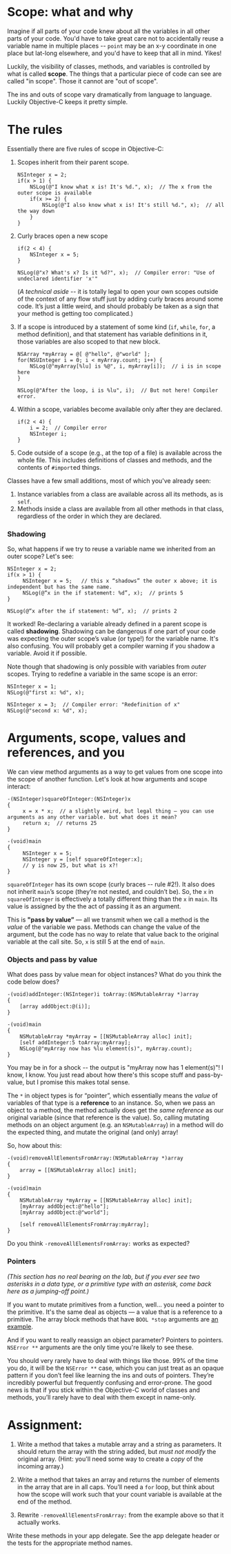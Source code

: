 # Scope: what and why

Imagine if all parts of your code knew about all the variables in all other parts of your code. You'd have to take great care not to accidentally reuse a variable name in multiple places -- `point` may be an x-y coordinate in one place but lat-long elsewhere, and you'd have to keep that all in mind. Yikes!

Luckily, the visibility of classes, methods, and variables is controlled by what is called **scope**. The things that a particular piece of code can see are called "in scope". Those it cannot are "out of scope".

The ins and outs of scope vary dramatically from language to language. Luckily Objective-C keeps it pretty simple.

# The rules

Essentially there are five rules of scope in Objective-C:

1. Scopes inherit from their parent scope.

    ```objc
    NSInteger x = 2;
    if(x > 1) {
        NSLog(@"I know what x is! It's %d.", x);  // The x from the outer scope is available
        if(x >= 2) {
            NSLog(@"I also know what x is! It's still %d.", x);  // all the way down
        }
    }
    ```
    
2. Curly braces open a new scope

    ```objc
    if(2 < 4) {
        NSInteger x = 5;
    }
    
    NSLog(@"x? What's x? Is it %d?", x);  // Compiler error: "Use of undeclared identifier 'x'"
    ```
    
    (*A technical aside* -- it is totally legal to open your own scopes outside of the context of any flow stuff just by adding curly braces around some code. It’s just a little weird, and should probably be taken as a sign that your method is getting too complicated.)

3. If a scope is introduced by a statement of some kind (`if`, `while`, `for`, a method definition), and that statement has variable definitions in it, those variables are also scoped to that new block.

    ```objc
    NSArray *myArray = @[ @"hello", @"world" ];
    for(NSUInteger i = 0; i < myArray.count; i++) {
        NSLog(@"myArray[%lu] is %@", i, myArray[i]);  // i is in scope here
    }
    
    NSLog(@"After the loop, i is %lu", i);  // But not here! Compiler error.
    ```

4. Within a scope, variables become available only after they are declared.

    ```objc
    if(2 < 4) {
        i = 2;  // Compiler error
        NSInteger i;
    }
    ```

5. Code outside of a scope (e.g., at the top of a file) is available across the whole file. This includes definitions of classes and methods, and the contents of `#import`ed things.


Classes have a few small additions, most of which you've already seen:

1. Instance variables from a class are available across all its methods, as is `self`.
2. Methods inside a class are available from all other methods in that class, regardless of the order in which they are declared.


### Shadowing

So, what happens if we try to reuse a variable name we inherited from an outer scope? Let's see:

```objc
NSInteger x = 2;
if(x > 1) {
     NSInteger x = 5;   // this x “shadows” the outer x above; it is independent but has the same name.
     NSLog(@“x in the if statement: %d”, x);  // prints 5
}

NSLog(@“x after the if statement: %d”, x);  // prints 2
```

It worked! Re-declaring a variable already defined in a parent scope is called **shadowing**. Shadowing can be dangerous if one part of your code was expecting the outer scope’s value (or type!) for the variable name. It's also confusing. You will probably get a compiler warning if you shadow a variable. Avoid it if possible.

Note though that shadowing is only possible with variables from *outer* scopes. Trying to redefine a variable in the same scope is an error:

```objc
NSInteger x = 1;
NSLog(@"first x: %d", x);

NSInteger x = 3;  // Compiler error: "Redefinition of x"
NSLog(@"second x: %d", x);
```

# Arguments, scope, values and references, and you

We can view method arguments as a way to get values from one scope into the scope of another function. Let's look at how arguments and scope interact:

```objc
-(NSInteger)squareOfInteger:(NSInteger)x
{
     x = x * x;  // a slightly weird, but legal thing — you can use arguments as any other variable. but what does it mean?
     return x;  // returns 25
}

-(void)main
{
     NSInteger x = 5;
     NSInteger y = [self squareOfInteger:x];
     // y is now 25, but what is x?!
}
```

`squareOfInteger` has its own scope (curly braces -- rule #2!). It also does not inherit `main`’s scope (they’re not nested, and couldn’t be). So, the `x` in `squareOfInteger` is effectively a totally different thing than the `x` in `main`. Its value is assigned by the the act of passing it as an argument.

This is **"pass by value”** — all we transmit when we call a method is the *value* of the variable we pass. Methods can change the value of the argument, but the code has no way to relate that value back to the original variable at the call site. So, `x` is still 5 at the end of `main`.

### Objects and pass by value

What does pass by value mean for object instances? What do you think the code below does?

```objc
-(void)addInteger:(NSInteger)i toArray:(NSMutableArray *)array
{
    [array addObject:@(i)];
}

-(void)main
{
    NSMutableArray *myArray = [[NSMutableArray alloc] init];
    [self addInteger:5 toArray:myArray];
    NSLog(@"myArray now has %lu element(s)", myArray.count);
}
```

You may be in for a shock -- the output is "myArray now has 1 element(s)"! I know, I know. You just read about how there's this scope stuff and pass-by-value, but I promise this makes total sense.

The `*` in object types is for “pointer”, which essentially means the *value* of variables of that type is a **reference** to an instance. So, when we pass an object to a method, the method actually does get the *same reference* as our original variable (since that reference is the value). So, calling mutating methods on an object argument (e.g. an `NSMutableArray`) in a method will do the expected thing, and mutate the original (and only) array!

So, how about this:

```objc
-(void)removeAllElementsFromArray:(NSMutableArray *)array
{
    array = [[NSMutableArray alloc] init];
}

-(void)main
{
    NSMutableArray *myArray = [[NSMutableArray alloc] init];
    [myArray addObject:@"hello"];
    [myArray addObject:@"world"];
    
    [self removeAllElementsFromArray:myArray];
}
```

Do you think `-removeAllElementsFromArray:` works as expected?

### Pointers

*(This section has no real bearing on the lab, but if you ever see two asterisks in a data type, or a primitive type with an asterisk, come back here as a jumping-off point.)*

If you want to mutate primitives from a function, well… you need a pointer to the primitive. It's the same deal as objects — a value that is a reference to a primitive. The array block methods that have `BOOL *stop` arguments are [an example](https://developer.apple.com/library/prerelease/ios/documentation/Cocoa/Reference/Foundation/Classes/NSArray_Class/index.html#//apple_ref/occ/instm/NSArray/indexesOfObjectsPassingTest:).

And if you want to really reassign an object parameter? Pointers to pointers. `NSError **` arguments are the only time you're likely to see these.

You should very rarely have to deal with things like those. 99% of the time you do, it will be the `NSError **` case, which you can just treat as an opaque pattern if you don’t feel like learning the ins and outs of pointers. They’re incredibly powerful but frequently confusing and error-prone. The good news is that if you stick within the Objective-C world of classes and methods, you’ll rarely have to deal with them except in name-only.


# Assignment:

1. Write a method that takes a mutable array and a string as parameters. It should return the array with the string added, but *must not modify* the original array. (Hint: you'll need some way to create a *copy* of the incoming array.)

2. Write a method that takes an array and returns the number of elements in the array that are in all caps. You’ll need a `for` loop, but think about how the scope will work such that your count variable is available at the end of the method.

3. Rewrite `-removeAllElementsFromArray:` from the example above so that it actually works.

Write these methods in your app delegate. See the app delegate header or the tests for the appropriate method names.